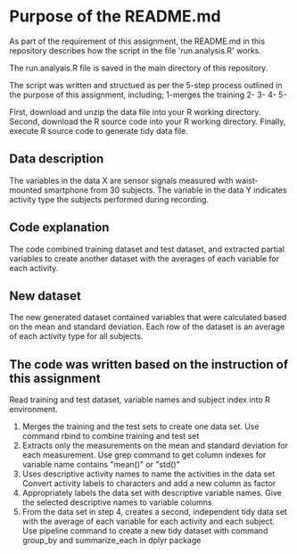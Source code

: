 # Purpose of the README.md 
As part of the requirement of this assignment, the README.md in this repository describes how the script in the file 'run.analysis.R' works.  

The run.analyais.R file is saved in the main directory of this repository.

The script was written and structued as per the 5-step process outlined in the purpose of this assignment, including;
1-merges the training
2-
3-
4-
5-

First, download and unzip the data file into your R working directory.
Second, download the R source code into your R working directory.
Finally, execute R source code to generate tidy data file.
## Data description
The variables in the data X are sensor signals measured with waist-mounted smartphone from 30 subjects. The variable in the data Y indicates activity type the subjects performed during recording.

## Code explanation
The code combined training dataset and test dataset, and extracted partial variables to create another dataset with the averages of each variable for each activity.

## New dataset
The new generated dataset contained variables that were calculated based on the mean and standard deviation. Each row of the dataset is an average of each activity type for all subjects.

## The code was written based on the instruction of this assignment
Read training and test dataset, variable names and subject index into R environment. 

1. Merges the training and the test sets to create one data set. Use command rbind to combine training and test set
2. Extracts only the measurements on the mean and standard deviation for each measurement. Use grep command to get column indexes for variable name contains "mean()" or "std()"
3. Uses descriptive activity names to name the activities in the data set Convert activity labels to characters and add a new column as factor
4. Appropriately labels the data set with descriptive variable names. Give the selected descriptive names to variable columns
5. From the data set in step 4, creates a second, independent tidy data set with the average of each variable for each activity and each subject. Use pipeline command to create a new tidy dataset with command group_by and summarize_each in dplyr package
